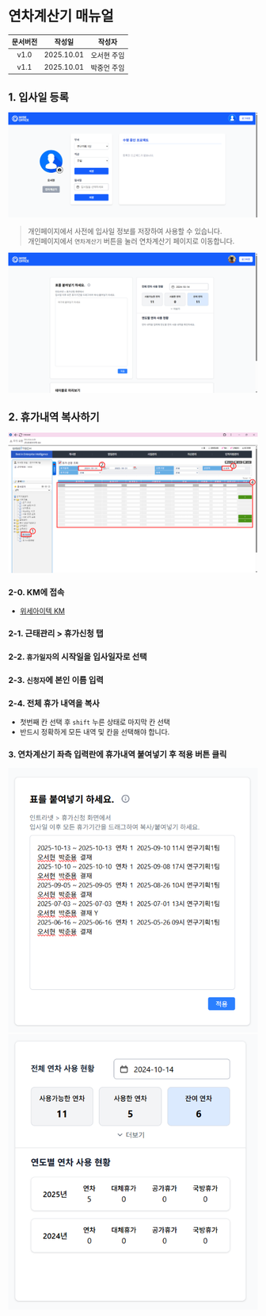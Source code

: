 # 연차계산기 매뉴얼

|문서버전|작성일|작성자|
|:-:|:-:|:-:|
|v1.0|2025.10.01|오서현 주임|
|v1.1|2025.10.01|박중언 주임|

## 1. 입사일 등록
![입사일등록](./images/account.png)

> 개인페이지에서 사전에 입사일 정보를 저장하여 사용할 수 있습니다.  
> 개인페이지에서 `연차계산기` 버튼을 눌러 연차계산기 페이지로 이동합니다.  

![입사일등록](./images/leave-tracker.png)

## 2. 휴가내역 복사하기

![KM화면](./images/manual.png)

### 2-0. KM에 접속
  - [위세아이텍 KM](http://km.wise.co.kr/WiseIntranet)
### 2-1. 근태관리 > 휴가신청 탭
### 2-2. `휴가일자`의 시작일을 입사일자로 선택
### 2-3. `신청자`에 본인 이름 입력
### 2-4. 전체 휴가 내역을 복사
  - 첫번째 칸 선택 후 `shift` 누른 상태로 마지막 칸 선택
  - 반드시 정확하게 모든 내역 및 칸을 선택해야 합니다.

### 3. 연차계산기 좌측 입력란에 휴가내역 붙여넣기 후 적용 버튼 클릭

![연차계산화면](./images/input.png)
![연차계산화면](./images/output.png)
